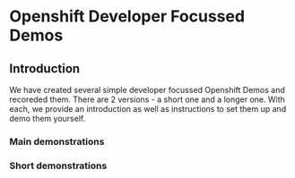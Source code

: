 # Openshift Developer Focussed Demos

## Introduction
We have created several simple developer focussed Openshift Demos and recoreded them. There are 2 versions - a short one and a longer one. With each, we provide an introduction as well as instructions to set them up and demo them yourself.

### Main demonstrations


### Short demonstrations


